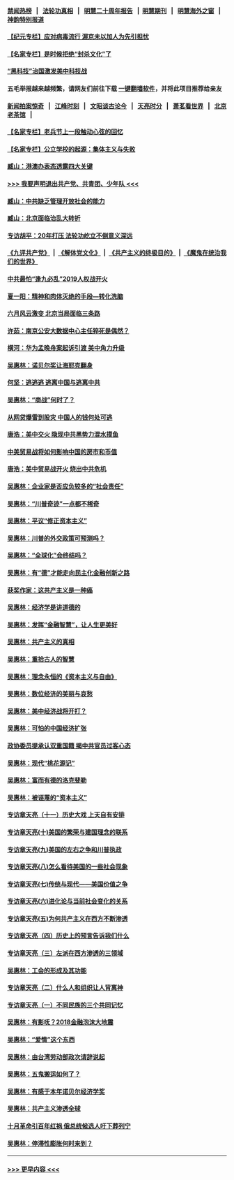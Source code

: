#### [禁闻热榜](热点新闻.md?=0)  &nbsp;&nbsp;|&nbsp;&nbsp; [法轮功真相](https://github.com/gfw-breaker/truth/blob/master/README.md?=0) &nbsp;&nbsp;|&nbsp;&nbsp; [明慧二十周年报告](https://github.com/gfw-breaker/mh-reports/blob/master/README.md?=0) &nbsp;&nbsp;|&nbsp;&nbsp;[明慧期刊](https://github.com/gfw-breaker/mh-qikan) &nbsp;&nbsp;|&nbsp;&nbsp; [明慧海外之窗](https://github.com/gfw-breaker/mh-news/blob/master/README.md?=0) &nbsp;&nbsp;|&nbsp;&nbsp; [神韵特别报道](https://github.com/gfw-breaker/mh-news/blob/master/shenyun.md?=0)
#### [【纪元专栏】应对病毒流行 渥京未以加人为先引担忧](../pages/nsc423/n11875714.md?t=03020702) 
#### [【名家专栏】是时候拒绝“封杀文化”了](../pages/nsc423/n11814093.md?t=03020702) 
#### [“黑科技”治国激发美中科技战](../pages/nsc423/n11638056.md?t=03020702) 
#### 五毛举报越来越频繁，请网友们前往下载 [一键翻墙软件](https://github.com/gfw-breaker/ssr-accounts)，并将此项目推荐给亲友
#### [新闻拍案惊奇](https://github.com/gfw-breaker/banned-news/blob/master/pages/link4.md) &nbsp;&nbsp;|&nbsp;&nbsp; [江峰时刻](https://github.com/gfw-breaker/banned-news/blob/master/pages/link4.md) &nbsp;&nbsp;|&nbsp;&nbsp; [文昭谈古论今](https://github.com/gfw-breaker/banned-news/blob/master/pages/link4.md) &nbsp;&nbsp;|&nbsp;&nbsp; [天亮时分](https://github.com/gfw-breaker/banned-news/blob/master/pages/link4.md) &nbsp;&nbsp;|&nbsp;&nbsp; [萧茗看世界](https://github.com/gfw-breaker/banned-news/blob/master/pages/link4.md) &nbsp;&nbsp;|&nbsp;&nbsp; [北京老茶馆](https://github.com/gfw-breaker/banned-news/blob/master/pages/link4.md) &nbsp;&nbsp;|&nbsp;&nbsp; 
#### [【名家专栏】老兵节上一段触动心弦的回忆](../pages/nsc423/n11646016.md?t=03020702) 
#### [【名家专栏】公立学校的起源：集体主义与失败](../pages/nsc423/n11601833.md?t=03020702) 
#### [臧山：港澳办表态透露四大关键](../pages/nsc423/n11421628.md?t=03020702) 
#### [>>> 我要声明退出共产党、共青团、少年队 <<<](https://github.com/begood0513/goodnews/blob/master/quit/letter.md) 
#### [臧山：中共缺乏管理开放社会的能力](../pages/nsc423/n11407457.md?t=03020702) 
#### [臧山：北京面临治乱大转折](../pages/nsc423/n11406895.md?t=03020702) 
#### [专访胡平：20年打压 法轮功屹立不倒意义深远](../pages/nsc423/n11398800.md?t=03020702) 
#### [《九评共产党》](https://github.com/begood0513/9ping.md/blob/master/README.md) &nbsp;|&nbsp; [《解体党文化》](../../../../jtdwh.md/blob/master/README.md)  &nbsp;|&nbsp; [《共产主义的终极目的》](../../../../gczydzjmd.md/blob/master/README.md) &nbsp;|&nbsp; [《魔鬼在统治我们的世界》](../../../../mgztzwmdsj.md/blob/master/README.md) 
#### [中共最怕“逢九必乱”2019人权战开火](../pages/nsc423/n11385248.md?t=03020702) 
#### [夏一阳：精神和肉体灭绝的手段—转化洗脑](../pages/nsc423/n11368250.md?t=03020702) 
#### [六月风云激变 北京当局面临三条路](../pages/nsc423/n11313668.md?t=03020702) 
#### [许茹：南京公安大数据中心主任猝死是偶然？](../pages/nsc423/n11064744.md?t=03020702) 
#### [横河：华为孟晚舟案起诉引渡 美中角力升级](../pages/nsc423/n11027230.md?t=03020702) 
#### [吴惠林：诺贝尔奖让海耶克翻身](../pages/nsc423/n10890049.md?t=03020702) 
#### [何坚：逃逃逃 逃离中国与逃离中共](../pages/nsc423/n10592891.md?t=03020702) 
#### [吴惠林：“商战”何时了？](../pages/nsc423/n10573558.md?t=03020702) 
#### [从网贷爆雷到股灾 中国人的钱何处可逃](../pages/nsc423/n10572800.md?t=03020702) 
#### [唐浩：美中交火 隐现中共黑势力混水摸鱼](../pages/nsc423/n10544040.md?t=03020702) 
#### [中美贸易战将如何影响中国的房市和币值](../pages/nsc423/n10543697.md?t=03020702) 
#### [唐浩：美中贸易战开火 烧出中共危机](../pages/nsc423/n10540126.md?t=03020702) 
#### [吴惠林：企业家是否应负较多的“社会责任”](../pages/nsc423/n10535022.md?t=03020702) 
#### [吴惠林：“川普奇迹”一点都不稀奇](../pages/nsc423/n10512808.md?t=03020702) 
#### [吴惠林：平议“修正资本主义”](../pages/nsc423/n10495724.md?t=03020702) 
#### [吴惠林：川普的外交政策可预测吗？](../pages/nsc423/n10462387.md?t=03020702) 
#### [吴惠林：“全球化”会终结吗？](../pages/nsc423/n10452838.md?t=03020702) 
#### [吴惠林：有“德”才能走向民主化金融创新之路](../pages/nsc423/n10432292.md?t=03020702) 
#### [获奖作家：这共产主义是一种癌](../pages/nsc423/n10431541.md?t=03020702) 
#### [吴惠林：经济学是讲道德的](../pages/nsc423/n10398014.md?t=03020702) 
#### [吴惠林：发挥“金融智慧”，让人生更美好](../pages/nsc423/n10375019.md?t=03020702) 
#### [吴惠林：共产主义的真相](../pages/nsc423/n10351394.md?t=03020702) 
#### [吴惠林：重拾古人的智慧](../pages/nsc423/n10337691.md?t=03020702) 
#### [吴惠林：理念永恒的《资本主义与自由》](../pages/nsc423/n10316274.md?t=03020702) 
#### [吴惠林：数位经济的美丽与哀愁](../pages/nsc423/n10292946.md?t=03020702) 
#### [吴惠林：美中经济战将开打？](../pages/nsc423/n10258825.md?t=03020702) 
#### [吴惠林：可怕的中国经济扩张](../pages/nsc423/n10219147.md?t=03020702) 
#### [政协委员提承认双重国籍 揭中共官员过客心态](../pages/nsc423/n10208809.md?t=03020702) 
#### [吴惠林：现代“桃花源记”](../pages/nsc423/n10185234.md?t=03020702) 
#### [吴惠林：富而有德的洛克斐勒](../pages/nsc423/n10142264.md?t=03020702) 
#### [吴惠林：被诬蔑的“资本主义”](../pages/nsc423/n10124816.md?t=03020702) 
#### [专访章天亮（十一）历史大戏 上天自有安排](../pages/nsc423/n10094905.md?t=03020702) 
#### [专访章天亮(十)美国的繁荣与建国理念的联系](../pages/nsc423/n10094899.md?t=03020702) 
#### [专访章天亮(九)美国的左右之争和川普执政](../pages/nsc423/n10094889.md?t=03020702) 
#### [专访章天亮(八)怎么看待美国的一些社会现象](../pages/nsc423/n10094857.md?t=03020702) 
#### [专访章天亮(七)传统与现代——美国价值之争](../pages/nsc423/n10093140.md?t=03020702) 
#### [专访章天亮(六)进化论与当前社会变化的关系](../pages/nsc423/n10092036.md?t=03020702) 
#### [专访章天亮(五)为何共产主义在西方不断渗透](../pages/nsc423/n10083620.md?t=03020702) 
#### [专访章天亮（四）历史上的预言告诉我们什么](../pages/nsc423/n10083606.md?t=03020702) 
#### [专访章天亮（三）左派在西方渗透的三领域](../pages/nsc423/n10081115.md?t=03020702) 
#### [吴惠林：工会的形成及其功能](../pages/nsc423/n10080633.md?t=03020702) 
#### [专访章天亮（二）什么人和组织让人背离神](../pages/nsc423/n10076637.md?t=03020702) 
#### [专访章天亮（一）不同民族的三个共同记忆](../pages/nsc423/n10074188.md?t=03020702) 
#### [吴惠林：有影呒？2018金融泡沫大地震](../pages/nsc423/n10040534.md?t=03020702) 
#### [吴惠林：“爱情”这个东西](../pages/nsc423/n10019423.md?t=03020702) 
#### [吴惠林：由台湾劳动部政次请辞说起](../pages/nsc423/n9979679.md?t=03020702) 
#### [吴惠林：五鬼搬运如何了？](../pages/nsc423/n9925338.md?t=03020702) 
#### [吴惠林：有感于本年诺贝尔经济学奖](../pages/nsc423/n9871883.md?t=03020702) 
#### [吴惠林：共产主义渗透全球](../pages/nsc423/n9812748.md?t=03020702) 
#### [十月革命引百年红祸 俄总统候选人吁下葬列宁](../pages/nsc423/n9810182.md?t=03020702) 
#### [吴惠林：停滞性膨胀何时来到？](../pages/nsc423/n9764136.md?t=03020702) 

----
#### [ >>> 更早内容 <<< ](../indexes/nsc423-earlier.md)
